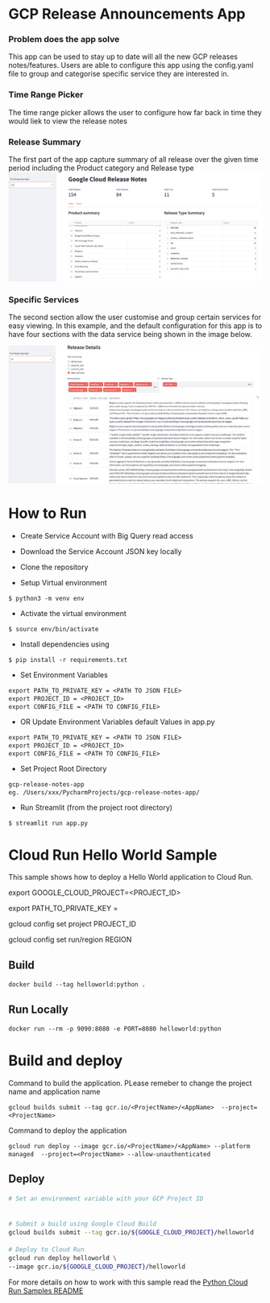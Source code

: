 # GCP Release Announcements App

### Problem does the app solve
This app can be used to stay up to date will all the new GCP releases notes/features.
Users are able to configure this app using the config.yaml file to group and categorise specific service they are interested in.

### Time Range Picker
The time range picker allows the user to configure how far back in time they would liek to view the release notes

### Release Summary 
The first part of the app capture summary of all release over the given time period including the Product category and Release type
![alt text](img/gcp_release_summary.png)

### Specific Services 
The second section allow the user customise and group certain services for easy viewing.
In this example, and the default configuration for this app is to have four sections with the data service being shown in the image below.

![alt text](img/gcp_service_grouping.png)

# How to Run 

- Create Service Account with Big Query read access
- Download the Service Account JSON key locally

- Clone the repository
- Setup Virtual environment
```
$ python3 -m venv env
```
- Activate the virtual environment
```
$ source env/bin/activate
```
- Install dependencies using
```
$ pip install -r requirements.txt
```
- Set Environment Variables
```shell
export PATH_TO_PRIVATE_KEY = <PATH TO JSON FILE>
export PROJECT_ID = <PROJECT_ID>
export CONFIG_FILE = <PATH TO CONFIG_FILE>
```
- OR Update Environment Variables default Values in app.py
```shell
export PATH_TO_PRIVATE_KEY = <PATH TO JSON FILE>
export PROJECT_ID = <PROJECT_ID>
export CONFIG_FILE = <PATH TO CONFIG_FILE>
```
- Set Project Root Directory
```
gcp-release-notes-app
eg. /Users/xxx/PycharmProjects/gcp-release-notes-app/
```

- Run Streamlit (from the project root directory)
```
$ streamlit run app.py
```




# Cloud Run Hello World Sample

This sample shows how to deploy a Hello World application to Cloud Run.

export GOOGLE_CLOUD_PROJECT=<PROJECT_ID>

export PATH_TO_PRIVATE_KEY = <PATH TO JSON FILE>

gcloud config set project PROJECT_ID

gcloud config set run/region REGION


## Build

```
docker build --tag helloworld:python .
```

## Run Locally

```
docker run --rm -p 9090:8080 -e PORT=8080 helloworld:python
```

# Build and deploy

Command to build the application. PLease remeber to change the project name and application name
```
gcloud builds submit --tag gcr.io/<ProjectName>/<AppName>  --project=<ProjectName>
```

Command to deploy the application
```
gcloud run deploy --image gcr.io/<ProjectName>/<AppName> --platform managed  --project=<ProjectName> --allow-unauthenticated
```

## Deploy

```sh
# Set an environment variable with your GCP Project ID


# Submit a build using Google Cloud Build
gcloud builds submit --tag gcr.io/${GOOGLE_CLOUD_PROJECT}/helloworld

# Deploy to Cloud Run
gcloud run deploy helloworld \
--image gcr.io/${GOOGLE_CLOUD_PROJECT}/helloworld
```


For more details on how to work with this sample read the [Python Cloud Run Samples README](https://github.com/GoogleCloudPlatform/python-docs-samples/tree/main/run)

